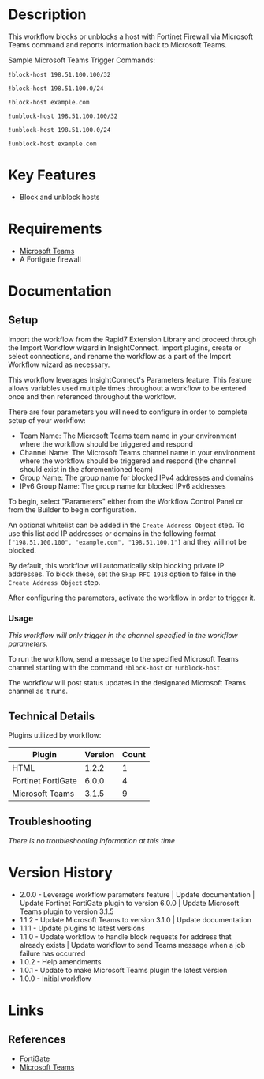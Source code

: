 # Description

This workflow blocks or unblocks a host with Fortinet Firewall via Microsoft Teams command and reports information back to Microsoft Teams.

Sample Microsoft Teams Trigger Commands:

`!block-host 198.51.100.100/32`

`!block-host 198.51.100.0/24`

`!block-host example.com`

`!unblock-host 198.51.100.100/32`

`!unblock-host 198.51.100.0/24`

`!unblock-host example.com`

# Key Features

* Block and unblock hosts 

# Requirements

* [Microsoft Teams](https://insightconnect.help.rapid7.com/docs/microsoft-teams)
* A Fortigate firewall

# Documentation

## Setup

Import the workflow from the Rapid7 Extension Library and proceed through the Import Workflow wizard in InsightConnect. Import plugins, create or select connections, and rename the workflow as a part of the Import Workflow wizard as necessary.

This workflow leverages InsightConnect's Parameters feature. This feature allows variables used multiple times throughout a workflow to be entered once and then referenced throughout the workflow.

There are four parameters you will need to configure in order to complete setup of your workflow:

* Team Name: The Microsoft Teams team name in your environment where the workflow should be triggered and respond
* Channel Name: The Microsoft Teams channel name in your environment where the workflow should be triggered and respond (the channel should exist in the aforementioned team)
* Group Name: The group name for blocked IPv4 addresses and domains
* IPv6 Group Name: The group name for blocked IPv6 addresses

To begin, select "Parameters" either from the Workflow Control Panel or from the Builder to begin configuration.
 
An optional whitelist can be added in the `Create Address Object` step. To use this list add IP addresses or domains in the following format `["198.51.100.100", "example.com", "198.51.100.1"]` and they will not be blocked.

By default, this workflow will automatically skip blocking private IP addresses. To block these, set the `Skip RFC 1918` option to false in the `Create Address Object` step.

After configuring the parameters, activate the workflow in order to trigger it.

### Usage

*This workflow will only trigger in the channel specified in the workflow parameters.*

To run the workflow, send a message to the specified Microsoft Teams channel starting with the command `!block-host` or `!unblock-host`.

The workflow will post status updates in the designated Microsoft Teams channel as it runs.

## Technical Details

Plugins utilized by workflow:

|Plugin|Version|Count|
|----|----|--------|
|HTML|1.2.2|1|
|Fortinet FortiGate|6.0.0|4|
|Microsoft Teams|3.1.5|9|

## Troubleshooting

_There is no troubleshooting information at this time_

# Version History

* 2.0.0 - Leverage workflow parameters feature | Update documentation | Update Fortinet FortiGate plugin to version 6.0.0 | Update Microsoft Teams plugin to version 3.1.5
* 1.1.2 - Update Microsoft Teams to version 3.1.0 | Update documentation
* 1.1.1 - Update plugins to latest versions
* 1.1.0 - Update workflow to handle block requests for address that already exists | Update workflow to send Teams message when a job failure has occurred
* 1.0.2 - Help amendments
* 1.0.1 - Update to make Microsoft Teams plugin the latest version
* 1.0.0 - Initial workflow

# Links

## References

* [FortiGate](https://www.fortinet.com/products/next-generation-firewall.html)
* [Microsoft Teams](https://teams.microsoft.com)

